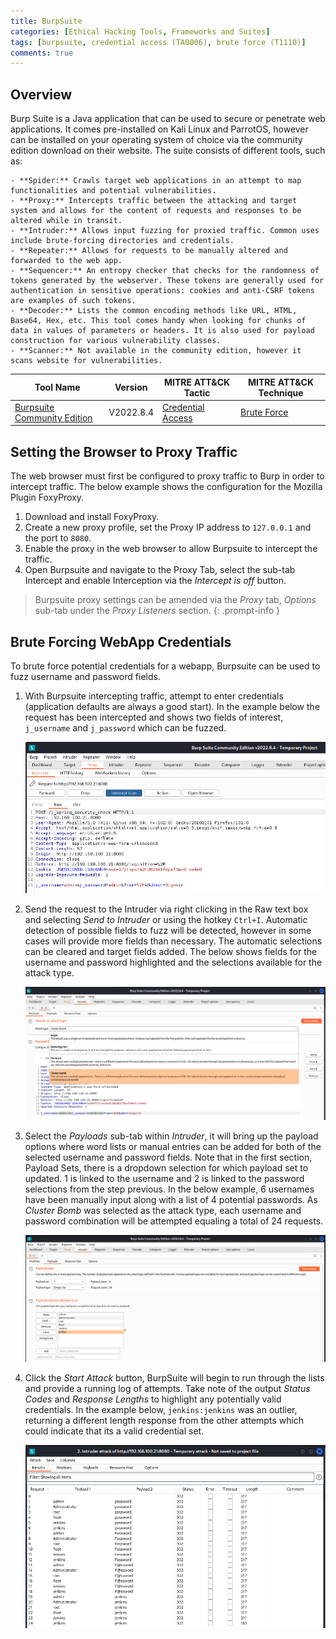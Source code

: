 ```yaml
---
title: BurpSuite
categories: [Ethical Hacking Tools, Frameworks and Suites]
tags: [burpsuite, credential access (TA0006), brute force (T1110)]
comments: true
---
```


## Overview

Burp Suite is a Java application that can be used to secure or penetrate web applications. It comes pre-installed on Kali Linux and ParrotOS, however can be installed on your operating system of choice via the community edition download on their website. The suite consists of different tools, such as:

    - **Spider:** Crawls target web applications in an attempt to map functionalities and potential vulnerabilities.
    - **Proxy:** Intercepts traffic between the attacking and target system and allows for the content of requests and responses to be altered while in transit.
    - **Intruder:** Allows input fuzzing for proxied traffic. Common uses include brute-forcing directories and credentials.
    - **Repeater:** Allows for requests to be manually altered and forwarded to the web app.
    - **Sequencer:** An entropy checker that checks for the randomness of tokens generated by the webserver. These tokens are generally used for authentication in sensitive operations: cookies and anti-CSRF tokens are examples of such tokens.
    - **Decoder:** Lists the common encoding methods like URL, HTML, Base64, Hex, etc. This tool comes handy when looking for chunks of data in values of parameters or headers. It is also used for payload construction for various vulnerability classes.
    - **Scanner:** Not available in the community edition, however it scans website for vulnerabilities.

| Tool Name | Version | MITRE ATT&CK Tactic | MITRE ATT&CK Technique |
| --------- | ------- | ------------------- | ---------------------- |
| [Burpsuite Community Edition](https://portswigger.net/burp/communitydownload) | V2022.8.4 | [Credential Access](https://attack.mitre.org/tactics/TA0006/) | [Brute Force](https://attack.mitre.org/techniques/T1110/) |

## Setting the Browser to Proxy Traffic

The web browser must first be configured to proxy traffic to Burp in order to intercept traffic. The below example shows the configuration for the Mozilla Plugin FoxyProxy.

1. Download and install FoxyProxy.
2. Create a new proxy profile, set the Proxy IP address to `127.0.0.1` and the port to `8080`.
3. Enable the proxy in the web browser to allow Burpsuite to intercept the traffic.
4. Open Burpsuite and navigate to the Proxy Tab, select the sub-tab Intercept and enable Interception via the *Intercept is off* button.

> Burpsuite proxy settings can be amended via the *Proxy* tab, *Options* sub-tab under the *Proxy Listeners* section.
{: .prompt-info }

## Brute Forcing WebApp Credentials

To brute force potential credentials for a webapp, Burpsuite can be used to fuzz username and password fields.

1. With Burpsuite intercepting traffic, attempt to enter credentials (application defaults are always a good start). In the example below the request has been intercepted and shows two fields of interest, `j_username` and `j_password` which can be fuzzed.
  
    ![Burpsuite Fuzzing - Fields](/assets/img/posts/ETH/ETH_TOOLS/CRED_ACCESS/burpsuite_bf1.png "Burpsuite Fuzzing - Fields")

2. Send the request to the Intruder via right clicking in the Raw text box and selecting *Send to Intruder* or using the hotkey `Ctrl+I`. Automatic detection of possible fields to fuzz will be detected, however in some cases will provide more fields than necessary. The automatic selections can be cleared and target fields added. The below shows fields for the username and password highlighted and the selections available for the attack type.

    ![Burpsuite Fuzzing - Field Selection](/assets/img/posts/ETH/ETH_TOOLS/CRED_ACCESS/burpsuite_bf2.png "Burpsuite Fuzzing - Field Selection")

3. Select the *Payloads* sub-tab within *Intruder*, it will bring up the payload options where word lists or manual entries can be added for both of the selected username and password fields. Note that in the first section, Payload Sets, there is a dropdown selection for which payload set to updated. 1 is linked to the username and 2 is linked to the password selections from the step previous. In the below example, 6 usernames have been manually input along with a list of 4 potential passwords. As *Cluster Bomb* was selected as the attack type, each username and password combination will be attempted equaling a total of 24 requests.

    ![Burpsuite Fuzzing - Payload](/assets/img/posts/ETH/ETH_TOOLS/CRED_ACCESS/burpsuite_bf3.png "Burpsuite Fuzzing - Payload")

4. Click the *Start Attack* button, BurpSuite will begin to run through the lists and provide a running log of attempts. Take note of the output *Status Codes* and *Response Lengths* to highlight any potentially valid credentials. In the example below, `jenkins:jenkins` was an outlier, returning a different length response from the other attempts which could indicate that its a valid credential set.

    ![Burpsuite Fuzzing - Output](/assets/img/posts/ETH/ETH_TOOLS/CRED_ACCESS/burpsuite_bf4.png "Burpsuite Fuzzing - Output")

